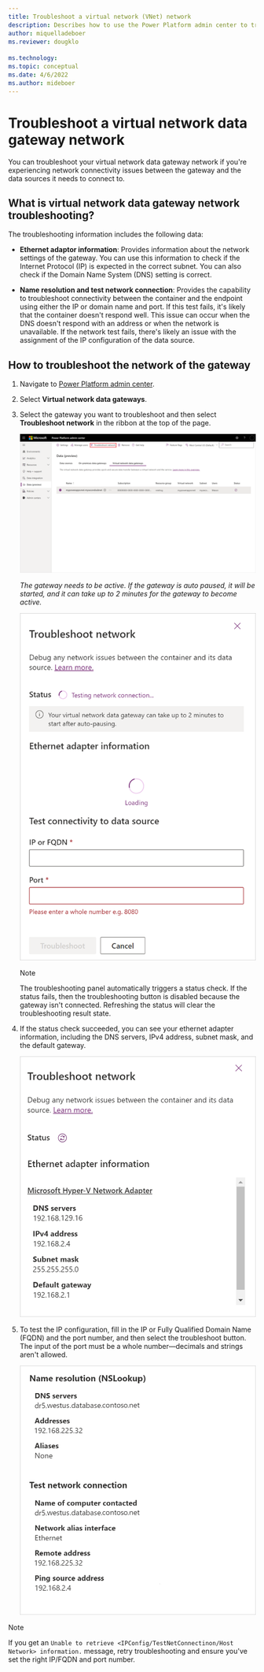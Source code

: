 ```yaml
---
title: Troubleshoot a virtual network (VNet) network
description: Describes how to use the Power Platform admin center to troubleshoot network connectivity issues between a virtual network data gateway and the data source.
author: miquelladeboer
ms.reviewer: dougklo

ms.technology:
ms.topic: conceptual
ms.date: 4/6/2022
ms.author: mideboer
---
```


# Troubleshoot a virtual network data gateway network

You can troubleshoot your virtual network data gateway network if you're experiencing network connectivity issues between the gateway and the data sources it needs to connect to.

## What is virtual network data gateway network troubleshooting?

The troubleshooting information includes the following data:

* **Ethernet adaptor information**: Provides information about the network settings of the gateway. You can use this  information to check if the Internet Protocol (IP) is expected in the correct subnet. You can also check if the Domain Name System (DNS) setting is correct.

* **Name resolution and test network connection**: Provides the capability to troubleshoot connectivity between the container and the endpoint using either the IP or domain name and port. If this test fails, it's likely that the container doesn't respond well. This issue can occur when the DNS doesn't respond with an address or when the network is unavailable. If the network test fails, there's likely an issue with the assignment of the IP configuration of the data source.

## How to troubleshoot the network of the gateway

1. Navigate to [Power Platform admin center](https://admin.powerplatform.microsoft.com/ext/DataGateways).

2. Select **Virtual network data gateways**.

3. Select the gateway you want to troubleshoot and then select **Troubleshoot network** in the ribbon at the top of the page.

   [![Image of the Power Query admin center with Data (preview) menu item open, a gateway selected, and the Troubleshoot network selection emphasized.](media/troubleshoot-data-gateway/troubleshoot-network.png)](media/troubleshoot-data-gateway/troubleshoot-network.png#lightbox)

   _The gateway needs to be active. If the gateway is auto paused, it will be started, and it can take up to 2 minutes for the gateway to become active._

   ![Image of the Troubleshoot network panel while the network connection is being tested.](media/troubleshoot-data-gateway/testing-network-connection.png)

   >[!Note]
   >The troubleshooting panel automatically triggers a status check. If the status fails, then the troubleshooting button is disabled because the gateway isn't connected. Refreshing the status will clear the troubleshooting result state.

4. If the status check succeeded, you can see your ethernet adapter information, including the DNS servers, IPv4 address, subnet mask, and the default gateway.

   ![Image of the Troubleshoot network panel after the status check succeeded, with IP values displayed for DN servers, IPv4 address, Subnet mask, and Default gateway.](media/troubleshoot-data-gateway/status-check-succeeded.png)

5. To test the IP configuration, fill in the IP or Fully Qualified Domain Name (FQDN) and the port number, and then select the troubleshoot button. The input of the port must be a whole number&mdash;decimals and strings aren't allowed.

   ![Image of Name resolution panel with values for DNS servers, Addresses, Aliases, Name of computer contacted, Network alias interface, Remote address, and Ping source address.](media/troubleshoot-data-gateway/test-ip-configuration.png)
  
>[!Note]
>If you get an `Unable to retrieve <IPConfig/TestNetConnectinon/Host Network> information.` message, retry troubleshooting and ensure you've set the right IP/FQDN and port number.
